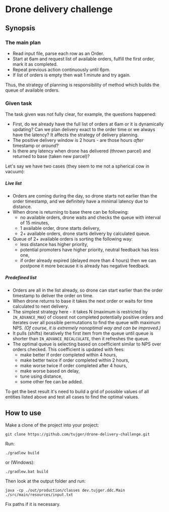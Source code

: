 # Drone delivery challenge

## Synopsis

### The main plan

- Read input file, parse each row as an Order.
- Start at 6am and request list of available orders, fulfill the first order, mark it as completed.
- Repeat previous action continuously until 6pm.
- If list of orders is empty then wait 1 minute and try again.

Thus, the strategy of planning is responsibility of method which builds the queue of available orders.

### Given task

The task given was not fully clear, for example, the questions happened:

- First, do we already have the full list of orders at 6am or it is dynamically updating? Can we plan delivery exact to the order time or we always have the latency? It affects the strategy of delivery planning.
- The positive delivery window is 2 hours - are those hours *after* timestamp or *around*?
- Is there any latency when drone has delivered (thrown parcel) and returned to base (taken new parcel)?

Let's say we have two cases (they seem to me not a spherical cow in vacuum):

##### Live list

- Orders are coming during the day, so drone starts not earlier than the order timestamp, and we definitely have a minimal latency due to distance.
- When drone is returning to base there can be following:
  - no available orders, drone waits and checks the queue with interval of 15 minutes,
  - 1 available order, drone starts delivery,
  - 2+ available orders, drone starts delivery by calculated queue.
- Queue of 2+ available orders is sorting the following way:
  - less distance has higher priority,
  - potential promoters have higher priority, neutral feedback has less one,
  - if order already expired (delayed more than 4 hours) then we can postpone it more because it is already has negative feedback.

##### Predefined list

- Orders are all in the list already, so drone can start earlier than the order timestamp to deliver the order on time.
- When drone returns to base it takes the next order or waits for time calculated to next delivery.
- The simplest strategy here - it takes N (maximum is restricted by `IN_ADVANCE_MAX`) of closest not completed potentially positive orders and iterates over all possible permutations to find the queue with maximum NPS. _(Of course, it is extremely nonoptimal way and can be improved.)_
- It pulls (shifts) iteratively the first item from the queue until queue is shorter than `IN_ADVANCE_RECALCULATE`, then it refreshes the queue.
- The optimal queue is selecting based on coefficient similar to NPS over orders checked. This coefficient is updated with fees:
    - make better if order completed within 4 hours,
    - make better twice if order completed within 2 hours,
    - make worse twice if order completed after 4 hours,
    - make worse based on delay,
    - tune using distance,
    - some other fee can be added.
   
To get the best result it's need to build a grid of possible values of all entities listed above and test all cases to find the optimal values.  

## How to use

Make a clone of the project into your project:

    git clone https://github.com/tujger/drone-delivery-challenge.git

Run:

    ./gradlew build
    
or (Windows):
    
    ./gradlew.bat build
    
Then look at the output folder and run:

    java -cp ./out/production/classes dev.tujger.ddc.Main ./src/main/resources/input.txt

Fix paths if it is necessary.

    
